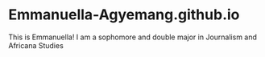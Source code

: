 # Emmanuella-Agyemang.github.io
This is Emmanuella! I am a sophomore and double major in Journalism and Africana Studies
